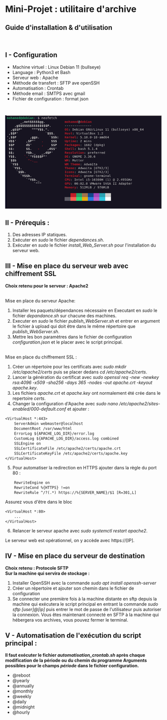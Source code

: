 # **Mini-Projet : utilitaire d'archive**

## **Guide d'installation & d'utilisation**

<br>

## **I - Configuration**

- Machine virtuel : Linux Debian 11 (bullseye)
- Language : Python3 et Bash
- Serveur web : Apache
- Méthode de transfert : SFTP ave openSSH
- Automatisation : Crontab
- Méthode email : SMTPS avec gmail
- Fichier de configuration : format json

<br>

![alt text](neofetch.png)

## **II - Prérequis :**

1. Des adresses IP statiques.
2. Exécuter en _sudo_ le fichier _dependances.sh_.
3. Exécuter en _sudo_ le fichier _install_Web_Server.sh_ pour l'installation du serveur web.

## **III - Mise en place du serveur web avec chiffrement SSL**

**Choix retenu pour le serveur : Apache2**

<br>
Mise en place du serveur Apache:

1. Installer les paquets/dépendances nécessaire en Executant en _sudo_ le fichier _depandance.sh_ sur chacune des machines.
2. Executer en _sudo_ le fichier _publish_WebServer.sh_ et entrer en argument le fichier à upload qui doit être dans le même répertoire que _publish_WebServer.sh_.
3. Mettre les bon paramètres dans le fichier de configuration _configuration.json_ et le placer avec le script principal.

<br>
Mise en place du chiffrement SSL :

1. Créer un répertoire pour les certificats avec _sudo mkdir /etc/apache2/certs_ puis se placer dedans _cd /etc/apache2/certs_.
2. Lancer la génération du certificat avec _sudo openssl req -new -newkey rsa:4096 -x509 -sha256 -days 365 -nodes -out apache.crt -keyout apache.key_.
3. Les fichiers _apache.crt_ et _apache.key_ ont normalement été crée dans le repertoire _certs_.
4. Changer la configuration d'Apache avec _sudo nano /etc/apache2/sites-enabled/000-default.conf_ et ajouter :

```
<VirtualHost *:443>
    ServerAdmin webmaster@localhost
    DocumentRoot /var/www/html
    ErrorLog ${APACHE_LOG_DIR}/error.log
    CustomLog ${APACHE_LOG_DIR}/access.log combined
    SSLEngine on
    SSLCertificateFile /etc/apache2/certs/apache.crt
    SSLCertificateKeyFile /etc/apache2/certs/apache.key
</VirtualHost>
```

5. Pour automatiser la redirection en HTTPS ajouter dans la règle du port 80 :

```
    RewriteEngine on
    RewriteCond %{HTTPS} !=on
    RewriteRule ^/?(.*) https://%{SERVER_NAME}/$1 [R=301,L]
```

Assurez vous d'être dans le bloc

```
<VirtualHost *:80>
    ...
</VirtualHost>
```

6. Relancer le serveur apache avec _sudo systemctl restart apache2_.

Le serveur web est opérationnel, on y accède avec https://[IP].

## **IV - Mise en place du serveur de destination**

**Choix retenu : Protocole SFTP**
<br>
**Sur la machine qui servira de stockage :**

1. Installer OpenSSH avec la commande _sudo apt install openssh-server_
2. Créer un répertoire et ajouter son chemin dans le fichier de configuration
3. Se connecter une première fois à la machine distante en sftp depuis la machine qui exécutera le script principal en entrant la commande _sudo sftp [user]@[ip]_ puis entrer le mot de passe de l'utilisateur puis autoriser la connexion. Vous êtes maintenant connecté en SFTP à la machine qui hébergera vos archives, vous pouvez fermer le terminal.

## **V - Automatisation de l'exécution du script principal :**

**Il faut exécuter le fichier _automatisation_crontab.sh_ après chaque modification de la période ou du chemin du programme
Arguments possibles pour le champs _période_ dans le fichier configuration.**

- @reboot
- @yearly
- @annually
- @monthly
- @weekly
- @daily
- @midnight
- @hourly
